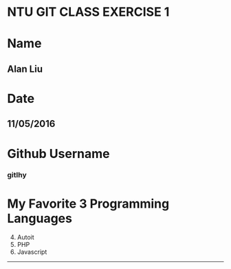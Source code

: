 # NTU GIT CLASS EXERCISE 1

Name
====
Alan Liu
--------


Date
====
11/05/2016
----------


Github Username
================
### gitlhy


My Favorite 3 Programming Languages
===================================
4. Autoit
4. PHP
4. Javascript

---


